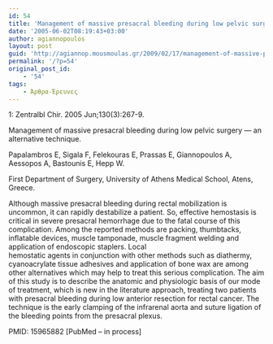 ```yaml
---
id: 54
title: 'Management of massive presacral bleeding during low pelvic surgery — an alternative technique. (english version)'
date: '2005-06-02T08:19:43+03:00'
author: agiannopoulos
layout: post
guid: 'http://agiannop.mousmoulas.gr/2009/02/17/management-of-massive-presacral-bleeding-during-low-pelvic-surgery-an-alternative-technique-english-version/'
permalink: '/?p=54'
original_post_id:
    - '54'
tags:
    - Άρθρα-Έρευνες
---
```


1: Zentralbl Chir. 2005 Jun;130(3):267-9.

Management of massive presacral bleeding during low pelvic surgery — an alternative technique.

Papalambros E, Sigala F, Felekouras E, Prassas E, Giannopoulos A, Aessopos A, Bastounis E, Hepp W.

First Department of Surgery, University of Athens Medical School, Atens, Greece.

Although massive presacral bleeding during rectal mobilization is uncommon, it can rapidly destabilize a patient. So, effective hemostasis is critical in severe presacral hemorrhage due to the fatal course of this complication. Among the reported methods are packing, thumbtacks, inflatable devices, muscle tamponade, muscle fragment welding and application of endoscopic staplers. Local  
hemostatic agents in conjunction with other methods such as diathermy, cyanoacrylate tissue adhesives and application of bone wax are among other alternatives which may help to treat this serious complication. The aim of this study is to describe the anatomic and physiologic basis of our mode of treatment, which is new in the literature approach, treating two patients with presacral bleeding during low anterior resection for rectal cancer. The technique is the early clamping of the infrarenal aorta and suture ligation of the bleeding points from the presacral plexus.

PMID: 15965882 \[PubMed – in process\]